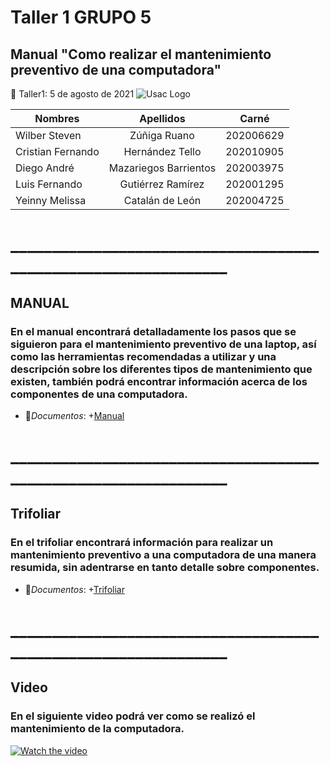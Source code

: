 # Taller 1 GRUPO 5
## Manual "Como realizar el mantenimiento preventivo de una computadora"
:paperclip: Taller1:   5 de agosto de 2021
![Usac Logo](https://upload.wikimedia.org/wikipedia/commons/4/4a/Usac_logo.png)

<!-- TABLES -->
| Nombres              | Apellidos             |Carné       |
| -------------------- |:---------------------:| :---------:|
| Wilber Steven        | Zúñiga Ruano          | 202006629  |
| Cristian Fernando    | Hernández Tello       | 202010905  |
| Diego	André 	       | Mazariegos Barrientos | 202003975  |
| Luis Fernando 	   | Gutiérrez Ramírez     | 202001295  |
| Yeinny Melissa 	   | Catalán de León       | 202004725  |
# _______________________________________________________________
## MANUAL 
### En el manual encontrará detalladamente los pasos que se siguieron para el mantenimiento preventivo de una laptop, así como las herramientas recomendadas a utilizar y una descripción sobre los diferentes tipos de mantenimiento que existen, también podrá encontrar información acerca de los componentes de una computadora.
- :file_folder:_Documentos_:
    +[Manual](Manual_Informe1_Grupo5.pdf)
    
# _______________________________________________________________
## Trifoliar 
### En el trifoliar encontrará información para realizar un mantenimiento preventivo a una computadora de una manera resumida, sin adentrarse en tanto detalle sobre componentes.
- :file_folder:_Documentos_:
    +[Trifoliar](Trifoliar_Informe1_Grupo5.pdf)

# _______________________________________________________________
## Video 
### En el siguiente video podrá ver como se realizó el mantenimiento de la computadora.
[![Watch the video](https://img.youtube.com/vi/6L0l2zxln0w/maxresdefault.jpg)](https://youtu.be/6L0l2zxln0w)

